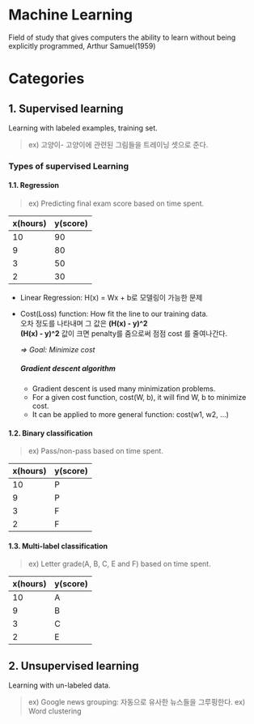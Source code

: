 # Machine Learning
Field of study that gives computers the ability to learn without being explicitly programmed, Arthur Samuel(1959)

# Categories
## 1. Supervised learning
Learning with labeled examples, training set.

> ex) 고양이- 고양이에 관련된 그림들을 트레이닝 셋으로 준다.

### Types of supervised Learning
#### 1.1. Regression

> ex) Predicting final exam score based on time spent.
  
| x(hours) | y(score) |
|----------|----------|
|10|90|
|9|80|
|3|50|
|2|30|
* Linear Regression: H(x) = Wx + b로 모델링이 가능한 문제
* Cost(Loss) function: How fit the line to our training data.<br/>
  오차 정도를 나타내며 그 값은 <b>(H(x) - y)^2</b><br/>
  <b>(H(x) - y)^2</b> 값이 크면 penalty를 줌으로써 점점 cost 를 줄여나간다.<br/>
  
  _=> Goal: Minimize cost_
  ##### Gradient descent algorithm
  - Gradient descent is used many minimization problems.
  - For a given cost function, cost(W, b), it will find W, b to minimize cost.
  - It can be applied to more general function: cost(w1, w2, ...)
    
#### 1.2. Binary classification
> ex) Pass/non-pass based on time spent.

| x(hours) | y(score) |
|----------|----------|
|10|P|
|9|P|
|3|F|
|2|F|

#### 1.3. Multi-label classification
> ex) Letter grade(A, B, C, E and F) based on time spent.

| x(hours) | y(score) |
|----------|----------|
|10|A|
|9|B|
|3|C|
|2|E|

## 2. Unsupervised learning
Learning with un-labeled data.
> ex) Google news grouping: 자동으로 유사한 뉴스들을 그루핑한다.
> ex) Word clustering
